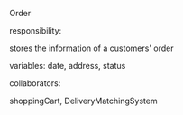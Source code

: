 Order

responsibility:

stores the information of a customers' order

variables: date, address, status

collaborators:

shoppingCart, DeliveryMatchingSystem


